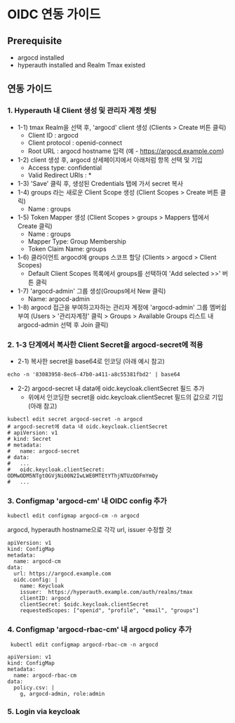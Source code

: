 # OIDC 연동 가이드 
## Prerequisite
* argocd installed
* hyperauth installed and Realm Tmax existed

## 연동 가이드
### 1. Hyperauth 내 Client 생성 및 관리자 계정 셋팅
* 1-1) tmax Realm을 선택 후, 'argocd' client 생성 (Clients > Create 버튼 클릭)
    * Client ID : argocd
    * Client protocol : openid-connect
    * Root URL : argocd hostname 입력 (예 - https://argocd.example.com)
* 1-2) client 생성 후, argocd 상세페이지에서 아래처럼 항목 선택 및 기입
    * Access type: confidential
    * Valid Redirect URIs : *
* 1-3) 'Save' 클릭 후, 생성된 Credentials 탭에 가서 secret 복사
* 1-4) groups 라는 새로운 Client Scope 생성 (Client Scopes > Create 버튼 클릭)
    * Name : groups
* 1-5) Token Mapper 생성 (Client Scopes > groups > Mappers 탭에서 Create 클릭)
    * Name : groups
    * Mapper Type: Group Membership
    * Token Claim Name: groups
* 1-6) 클라이언트 argocd에 groups 스코프 할당 (Clients > argocd > Client Scopes)
    * Default Client Scopes 목록에서 groups를 선택하여 'Add selected >>' 버튼 클릭
* 1-7) 'argocd-admin' 그룹 생성(Groups에서 New 클릭)
    * Name: argocd-admin
* 1-8) argocd 접근을 부여하고자하는 관리자 계정에 'argocd-admin' 그룹 멤버쉽 부여 (Users > '관리자계정' 클릭 > Groups > Available Groups 리스트 내 argocd-admin 선택 후 Join 클릭)
### 2. 1-3 단계에서 복사한 Client Secret을 argocd-secret에 적용
* 2-1) 복사한 secret을 base64로 인코딩 (아래 예시 참고)
```
echo -n '83083958-8ec6-47b0-a411-a8c55381fbd2' | base64
```
* 2-2) argocd-secret 내 data에 oidc.keycloak.clientSecret 필드 추가
    * 위에서 인코딩한 secret을 oidc.keycloak.clientSecret 필드의 값으로 기입 (아래 참고)
```
kubectl edit secret argocd-secret -n argocd
# argocd-secret에 data 내 oidc.keycloak.clientSecret
# apiVersion: v1
# kind: Secret
# metadata:
#   name: argocd-secret
# data:
#   ...
#   oidc.keycloak.clientSecret: ODMwODM5NTgtOGVjNi00N2IwLWE0MTEtYThjNTUzODFmYmQy   
#   ...
```
### 3. Configmap 'argocd-cm' 내 OIDC config 추가
```
kubectl edit configmap argocd-cm -n argocd
```
argocd, hyperauth hostname으로 각각 url, issuer 수정할 것
```
apiVersion: v1
kind: ConfigMap
metadata:
  name: argocd-cm
data:
  url: https://argocd.example.com
  oidc.config: |
    name: Keycloak
    issuer:  https://hyperauth.example.com/auth/realms/tmax
    clientID: argocd
    clientSecret: $oidc.keycloak.clientSecret
    requestedScopes: ["openid", "profile", "email", "groups"]
```
### 4. Configmap 'argocd-rbac-cm' 내 argocd policy 추가
```
 kubectl edit configmap argocd-rbac-cm -n argocd
```
```
apiVersion: v1
kind: ConfigMap
metadata:
  name: argocd-rbac-cm
data:
  policy.csv: |
    g, argocd-admin, role:admin
```

### 5. Login via keycloak 
